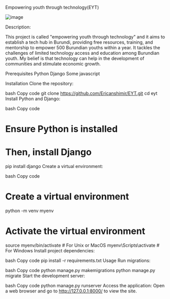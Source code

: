Empowering youth through technology(EYT)

![image](https://github.com/Ericanshimir/EYT/assets/109414922/8ea8d642-ff68-4353-8534-ee8208650362)

Description:

This project is called "empowering youth through technology" and it aims to establish a tech hub in Burundi, providing free resources, training, and mentorship to empower 500 Burundian youths within a year. It tackles the challenges of limited technology access and education among Burundian youth. My belief is that technology can help in the development of communities and stimulate economic growth.

Prerequisites
Python 
Django 
Some javascript

Installation
Clone the repository:

bash
Copy code
git clone https://github.com/Ericanshimir/EYT.git
cd eyt
Install Python and Django:

bash
Copy code
# Ensure Python is installed
# Then, install Django
pip install django
Create a virtual environment:

bash
Copy code
# Create a virtual environment
python -m venv myenv

# Activate the virtual environment
source myenv/bin/activate   # For Unix or MacOS
myenv\Scripts\activate       # For Windows
Install project dependencies:

bash
Copy code
pip install -r requirements.txt
Usage
Run migrations:

bash
Copy code
python manage.py makemigrations
python manage.py migrate
Start the development server:

bash
Copy code
python manage.py runserver
Access the application:
Open a web browser and go to http://127.0.0.1:8000/ to view the site.

